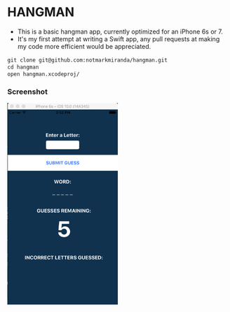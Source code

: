 # HANGMAN

* This is a basic hangman app, currently optimized for an iPhone 6s or 7.
* It's my first attempt at writing a Swift app, any pull requests at making my code more efficient would be appreciated.

```
git clone git@github.com:notmarkmiranda/hangman.git
cd hangman
open hangman.xcodeproj/
```


### Screenshot
<img src="./readme_assets/screenshot.png" width="50%">

